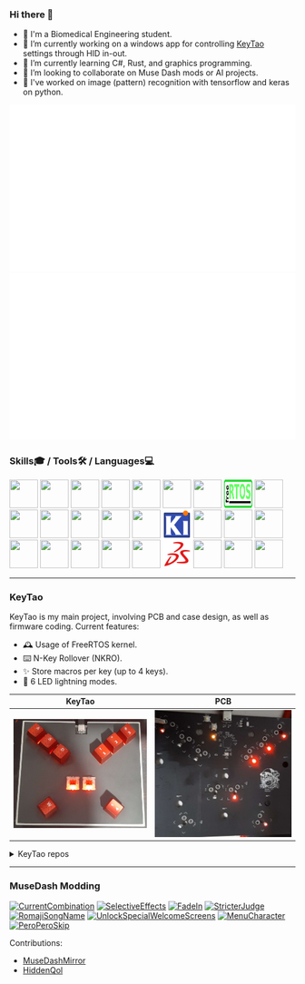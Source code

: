 ### Hi there 👋

* 🔧 I'm a Biomedical Engineering student.
* 🔭 I’m currently working on a windows app for controlling [KeyTao](#keytao) settings through HID in-out.
* 🌱 I’m currently learning C#, Rust, and graphics programming.
* 👯 I’m looking to collaborate on Muse Dash mods or AI projects.
* 💼 I've worked on image (pattern) recognition with tensorflow and keras on python.

![github-stats-overview] ![github-stats-languages]

[github-stats-overview]: https://raw.githubusercontent.com/Asgragrt/github-stats/master/generated/overview.svg#gh-dark-mode-only

[github-stats-languages]: https://raw.githubusercontent.com/Asgragrt/github-stats/master/generated/languages.svg#gh-dark-mode-only

### Skills🎓 / Tools🛠️ / Languages💻

<div>
<img height="50" width="50" src="https://cdn.jsdelivr.net/gh/devicons/devicon@latest/icons/anaconda/anaconda-original.svg" />
<img height="50" width="50" src="https://cdn.jsdelivr.net/gh/devicons/devicon@latest/icons/arduino/arduino-original.svg" />
<img height="50" width="50" src="https://cdn.jsdelivr.net/gh/devicons/devicon@latest/icons/c/c-original.svg" />
<img height="50" width="50" src="https://cdn.jsdelivr.net/gh/devicons/devicon@latest/icons/cmake/cmake-original.svg" />
<img height="50" width="50" src="https://cdn.jsdelivr.net/gh/devicons/devicon@latest/icons/csharp/csharp-original.svg" />
<img height="50" width="50" src="https://cdn.jsdelivr.net/gh/devicons/devicon@latest/icons/discordjs/discordjs-original.svg" />
<img height="50" width="50" src="https://cdn.jsdelivr.net/gh/devicons/devicon@latest/icons/embeddedc/embeddedc-original-wordmark.svg" />
<img height="50" width="50" src="Media/FreeRTOS_logo.svg" />
<img height="50" width="50" src="https://cdn.jsdelivr.net/gh/devicons/devicon@latest/icons/git/git-original.svg" />
<img height="50" width="50" src="https://cdn.jsdelivr.net/gh/devicons/devicon@latest/icons/github/github-original.svg" />
<img height="50" width="50" src="https://cdn.jsdelivr.net/gh/devicons/devicon@latest/icons/javascript/javascript-original.svg" />
<img height="50" width="50" src="https://cdn.jsdelivr.net/gh/devicons/devicon@latest/icons/jupyter/jupyter-original-wordmark.svg" />
<img height="50" width="50" src="https://cdn.jsdelivr.net/gh/devicons/devicon@latest/icons/kaggle/kaggle-original-wordmark.svg" />
<img height="50" width="50" src="https://cdn.jsdelivr.net/gh/devicons/devicon@latest/icons/keras/keras-original.svg" />
<img height="50" width="50" src="Media/kicad_logo.svg" />
<img height="50" width="50" src="https://cdn.jsdelivr.net/gh/devicons/devicon@latest/icons/markdown/markdown-original.svg" />
<img height="50" width="50" src="https://cdn.jsdelivr.net/gh/devicons/devicon@latest/icons/matlab/matlab-original.svg" />
<img height="50" width="50" src="https://cdn.jsdelivr.net/gh/devicons/devicon@latest/icons/mongodb/mongodb-original-wordmark.svg" />
<img height="50" width="50" src="https://cdn.jsdelivr.net/gh/devicons/devicon@latest/icons/nodejs/nodejs-original-wordmark.svg" />
<img height="50" width="50" src="https://cdn.jsdelivr.net/gh/devicons/devicon@latest/icons/numpy/numpy-original.svg" />
<img height="50" width="50" src="https://cdn.jsdelivr.net/gh/devicons/devicon@latest/icons/postgresql/postgresql-original-wordmark.svg" />
<img height="50" width="50" src="https://cdn.jsdelivr.net/gh/devicons/devicon@latest/icons/python/python-original.svg" />
<img height="50" width="50" src="https://cdn.jsdelivr.net/gh/devicons/devicon@latest/icons/rider/rider-original.svg" />
<img height="50" width="50" src="Media/solid_icon.svg" />
<img height="50" width="50" src="https://cdn.jsdelivr.net/gh/devicons/devicon@latest/icons/tensorflow/tensorflow-original.svg" />
<img height="50" width="50" src="https://cdn.jsdelivr.net/gh/devicons/devicon@latest/icons/visualstudio/visualstudio-original.svg" />
<img height="50" width="50" src="https://cdn.jsdelivr.net/gh/devicons/devicon@latest/icons/vscode/vscode-original.svg" />
</div>

<!-- Add rust
[![My Skills](https://skillicons.dev/icons?i=anaconda,arduino,c,cmake,cs,discordjs,git,github,js,matlab,mongodb,nodejs,postgres,py,tensorflow&theme=dark)](https://skillicons.dev)
Missing freertos, jupyter, kaggle, keras, solidworks, kicad -->


***

### KeyTao

KeyTao is my main project, involving PCB and case design, as well as firmware coding.
Current features:

* 🕰️ Usage of FreeRTOS kernel.
* ⌨️ N-Key Rollover (NKRO).
* ✨ Store macros per key (up to 4 keys).
* 🔆 6 LED lightning modes.

|        KeyTao        |           PCB            |
|:--------------------:|:------------------------:|
| ![KeyTao][KeyTaoImg] | ![KeyTao PCB][KeyTaoPCB] |

[KeyTaoImg]: Media/KeyTao.png
[KeyTaoPCB]: Media/KeyTao_PCB.jpg

<details>
<summary>KeyTao repos</summary>

* [KeyTao case](https://github.com/Asgragrt/KeyTao_case)
* [KeyTao schematic](https://github.com/Asgragrt/KeyTao_schematic)
* [KeyTao rust firmware](https://github.com/Asgragrt/KeyTao_firmware)
* [KeyTao C firmware](https://github.com/Asgragrt/firmware_c)
* [**KeyTao C FreeRTOS firmware**](https://github.com/Asgragrt/firmware-rtos) &larr; Current active version

</details>

***

### MuseDash Modding

[![CurrentCombination](https://github-readme-stats-asgra.vercel.app/api/pin/?username=asgragrt&repo=CurrentCombination&theme=vision-friendly-dark)](https://github.com/MDMods/CurrentCombination)
[![SelectiveEffects](https://github-readme-stats-asgra.vercel.app/api/pin/?username=asgragrt&repo=SelectiveEffects&theme=vision-friendly-dark)](https://github.com/MDMods/SelectiveEffects)
[![FadeIn](https://github-readme-stats-asgra.vercel.app/api/pin/?username=asgragrt&repo=FadeIn&theme=vision-friendly-dark)](https://github.com/MDMods/FadeIn)
[![StricterJudge](https://github-readme-stats-asgra.vercel.app/api/pin/?username=asgragrt&repo=StricterJudge&theme=vision-friendly-dark)](https://github.com/MDMods/StricterJudge)
[![RomajiSongName](https://github-readme-stats-asgra.vercel.app/api/pin/?username=asgragrt&repo=RomajiSongName&theme=vision-friendly-dark)](https://github.com/Asgragrt/RomajiSongName)
[![UnlockSpecialWelcomeScreens](https://github-readme-stats-asgra.vercel.app/api/pin/?username=asgragrt&repo=UnlockSpecialWelcomeScreens&theme=vision-friendly-dark)](https://github.com/Asgragrt/UnlockSpecialWelcomeScreens)
[![MenuCharacter](https://github-readme-stats-asgra.vercel.app/api/pin/?username=asgragrt&repo=MenuCharacter&theme=vision-friendly-dark)](https://github.com/Asgragrt/MenuCharacter)
[![PeroPeroSkip](https://github-readme-stats-asgra.vercel.app/api/pin/?username=asgragrt&repo=PeroPeroSkip&theme=vision-friendly-dark)](https://github.com/Asgragrt/PeroPeroSkip)
<!--
[![GearBox](https://github-readme-stats-asgra.vercel.app/api/pin/?username=asgragrt&repo=Gearbox&theme=vision-friendly-dark)](https://github.com/Asgragrt/GearBox)
-->

Contributions:

* [MuseDashMirror](https://github.com/MDMods/MuseDashMirror)
* [HiddenQol](https://github.com/MDMods/HiddenQol)

